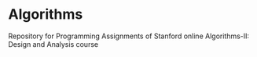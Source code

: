 # Algorithms
Repository for Programming Assignments of Stanford online Algorithms-II: Design and Analysis course
